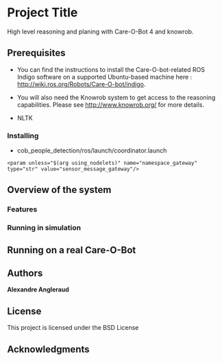 # Project Title

High level reasoning and planing with Care-O-Bot 4 and knowrob.

## Prerequisites

* You can find the instructions to install the Care-O-bot-related ROS Indigo software on a supported Ubuntu-based machine here : http://wiki.ros.org/Robots/Care-O-bot/indigo.

* You will also need the Knowrob system to get access to the reasoning capabilities. Please see http://www.knowrob.org/ for more details.

* NLTK

### Installing

* cob_people_detection/ros/launch/coordinator.launch

```
<param unless="$(arg using_nodelets)" name="namespace_gateway" type="str" value="sensor_message_gateway"/>
```

## Overview of the system

### Features

### Running in simulation

## Running on a real Care-O-Bot

## Authors

**Alexandre Angleraud**

## License

This project is licensed under the BSD License

## Acknowledgments

